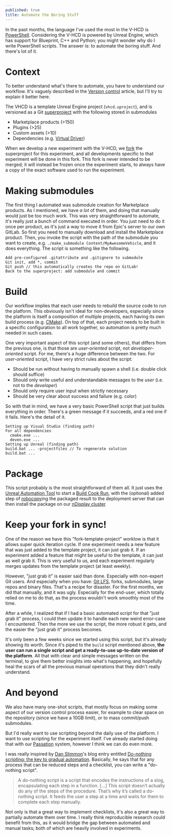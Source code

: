 ```yaml
---
published: true
title: Automate the Boring Stuff
---
```

In the past months, the language I've used the most in the V-HCD is [PowerShell](https://en.wikipedia.org/wiki/PowerShell). Considering the V-HCD is powered by Unreal Engine, which has support for Blueprint, C++ and Python; you might wonder why do I write PowerShell scripts. The answer is: to automate the boring stuff. And there's lot of it.

# Context

To better understand what's there to automate, you have to understand our workflow. It's vaguely described in the [Version control](/version-control) article, but I'll try to explain it better here.

The VHCD is a template Unreal Engine project (`vhcd.uproject`), and is versioned as a Git [superproject](https://en.wikibooks.org/wiki/Git/Submodules_and_Superprojects) with the following stored in submodules

* Marketplace products (>150)
* Plugins (>25)
* Custom assets (>10)
* Dependencies (e.g. [Virtual Driver](/virtual-driver))

When we develop a new experiment with the V-HCD, we [fork](https://docs.github.com/en/get-started/quickstart/fork-a-repo) the superproject for this experiment, and all developments specific to that experiment will be done in this fork. This fork is never intended to be merged; it will instead be frozen once the experiment starts, to always have a copy of the exact software used to run the experiment.

# Making submodules

The first thing I automated was submodule creation for Marketplace products. As I mentioned, we have *a lot* of them, and doing that manually would just be too much work. This was very straightforward to automate, it's really just a bunch of command executed in order. You just need to do it once per product, as it's just a way to move it from Epic's server to our own GitLab. So first you need to manually download and install the Marketplace product. Then, you invoke the script with the path of the submodule you want to create, e.g. `./make_submodule Content/MyAwesomeVehicle`, and it does everything. The script is something like the following.

```
Add pre-configured .gitattribute and .gitignore to submodule
Git init, add *, commit
Git push // this automatically creates the repo on GitLab!
Back to the superproject: add submodule and commit
```

# Build

Our workflow implies that each user needs to rebuild the source code to run the platform. This obviously isn't ideal for non-developers, especially since the platform is itself a composition of multiple projects, each having its own build process (e.g. [CMake](https://en.wikipedia.org/wiki/CMake)). On top of that, each project needs to be built in a specific configuration to all work together, so automation is pretty much needed in such cases.

One very important aspect of this script (and some others), that differs from the previous one, is that those are *user-oriented* script, not *developer-oriented* script. For me, there's a huge difference between the two. For *user-oriented* script, I have very strict rules about the script:

* Should be run without having to manually spawn a shell (i.e. double click should suffice)
* Should only write useful and understandable messages to the *user* (i.e. not to the *developer*)
* Should only require user input when strictly necessary
* Should be very clear about success and failure (e.g. color)

So with that in mind, we have a very basic PowerShell script that just builds everything in order. There's a green message if it succeeds, and a red one if it fails. Here's the detail of it.

```
Setting up Visual Studio (finding path)
For all dependencies
  cmake.exe ...
  deven.exe ...
Setting up Unreal (finding path)
build.bat ... -projectfiles // To regenerate solution
build.bat ...
```

# Package

This script probably is the most straightforward of them all. It just uses the [Unreal Automation Tool](https://docs.unrealengine.com/4.26/en-US/ProductionPipelines/BuildTools/AutomationTool/) to start a [Build Cook Run](https://docs.unrealengine.com/4.26/en-US/SharingAndReleasing/Deployment/BuildOperations/), with the (optional) added step of [robocopy](https://en.wikipedia.org/wiki/Robocopy)ing the packaged result to the deployment server that can then install the package on our [nDisplay cluster](ndisplay/)

# Keep your fork in sync!

One of the reason we have this "fork-template-project" worklow is that it allows super quick iteration cycle. If one experiment needs a new feature that was just added to the template project, it can just grab it. If an experiment added a feature that might be useful to the template, it can just as well grab it. This is very useful to us, and each experiment regularly merges updates from the template project (at least weekly).

However, "just grab it" is easier said than done. Especially with non-expert Git users. And especially when you have: [Git LFS](https://git-lfs.github.com/), forks, submodules, large repos and binary files. That's a recipe for disaster. For the first months, we did that manually, and it was ugly. Especially for the end-user, which totally relied on me to do that, as the process wouldn't work smoothly most of the time.

After a while, I realized that if I had a basic automated script for that "just grab it" process, I could then update it to handle each new weird error-case I encountered. Then the more we use the script, the more robust it gets, and the easier the "just grab it" process becomes.

It's only been a few weeks since we started using this script, but it's already showing its worth. Since it's piped to the `build` script mentioned above, **the user can run a single script and get a ready-to-use up-to-date version of the platform**. All that with clear and simple messages written on the terminal, to give them better insights into what's happening, and hopefully heal the scars of all the previous manual operations that they didn't really understand.

# And beyond

We also have many one-shot scripts, that mostly focus on making some aspect of our version control process easier, for example to clear space on the repository (since we have a 10GB limit), or to mass commit/push submodules.

But I'd really want to use scripting beyond the daily use of the platform. I want to use scripting for the experiment itself. I've already started doing that with our [Passation](/scenarios#beyond-scenarios-passation) system, however I think we can do even more.

I was really inspired by [Dan Slimmon](https://blog.danslimmon.com/)'s blog entry entitled [Do-nothing scripting: the key to gradual automation](https://blog.danslimmon.com/2019/07/15/do-nothing-scripting-the-key-to-gradual-automation/). Basically, he says that for any process that can be reduced steps and a checklist, you can write a "do-nothing script".

> A do-nothing script is a script that encodes the instructions of a slog, encapsulating each step in a function. [...] This script doesn’t actually do any of the steps of the procedure. That’s why it’s called a do-nothing script. It feeds the user a step at a time and waits for them to complete each step manually.

Not only is that a great way to implement checklists, it's also a great way to partially automate them over time. I really think reproducible research could benefit from this, as it would bridge the gap between automated and manual tasks; both of which are heavily involved in experiments.